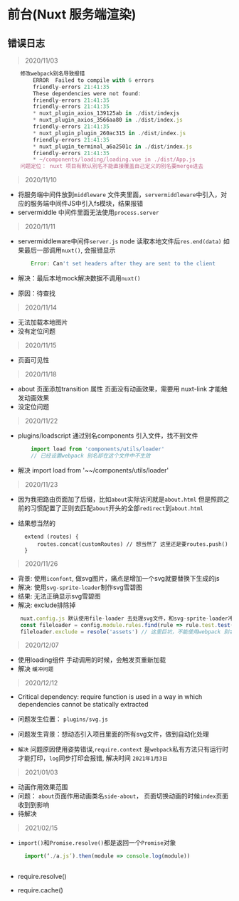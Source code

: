 # 前台(Nuxt 服务端渲染)

## 错误日志

> 2020/11/03

```js
    修改webpack别名导致报错
        ERROR  Failed to compile with 6 errors
        friendly-errors 21:41:35
        These dependencies were not found:
        friendly-errors 21:41:35
        friendly-errors 21:41:35
        * nuxt_plugin_axios_139125ab in ./dist/indexjs
        * nuxt_plugin_axios_3566aa80 in ./dist/index.js
        friendly-errors 21:41:35
        * nuxt_plugin_plugin_260ac315 in ./dist/index.js
        friendly-errors 21:41:35
        * nuxt_plugin_terminal_a6a2501c in ./dist/index.js
        friendly-errors 21:41:35
        * ~/components/loading/loading.vue in ./dist/App.js
    问题定位： nuxt 项目有默认别名不能直接覆盖自己定义的别名要merge进去  
```

>2020/11/10

+ 将服务端中间件放到`middleware` 文件夹里面，`servermiddleware`中引入，对应的服务端中间件JS中引入fs模块，结果报错
+ servermiddle 中间件里面无法使用`process.server`

>2020/11/11

+ servermiddleware中间件`server.js` node 读取本地文件后`res.end(data)` 如果最后一部调用`nuxt()`, 会报错显示

    ```js
        Error: Can't set headers after they are sent to the client
    ```

+ 解决：最后本地mock解决数据不调用`nuxt()`
+ 原因：待查找

> 2020/11/14

+ 无法加载本地图片
+ 没有定位问题

> 2020/11/15

+ 页面可见性

> 2020/11/18

+ about 页面添加transition 属性 页面没有动画效果，需要用 nuxt-link 才能触发动画效果
+ 没定位问题

> 2020/11/22

+ plugins/loadscript 通过别名components 引入文件，找不到文件

    ```js
        import load from 'components/utils/loader'
        // 已经设置webpack 别名却在这个文件中不生效
    ```

+ 解决 import load from '~~/components/utils/loader'

> 2020/11/23

+ 因为我把路由页面加了后缀，比如`about`实际访问就是`about.html` 但是照顾之前的习惯配置了正则去匹配`about`开头的全部`redirect`到`about.html`
+ 结果想当然的

  ```JS
    extend (routes) {
        routes.concat(customRoutes) // 想当然了 这里还是要routes.push()
    }
  ```

>2020/11/26

+ 背景: 使用`iconfont`, 做svg图片，痛点是增加一个svg就要替换下生成的js
+ 解决: 使用`svg-sprite-loader`制作svg雪碧图
+ 结果: 无法正确显示svg雪碧图
+ 解决: exclude排除掉

```js
    nuxt.config.js 默认使用file-loader 去处理svg文件，和svg-sprite-loader冲突
    const fileloader = config.module.rules.find(rule => rule.test.test('.svg'))
    fileloader.exclude = resole('assets') // 这里巨坑，不能使用webpack 别名，需要自己配置
```

>2020/12/07

+ 使用loading组件 手动调用的时候，会触发页重新加载
+ 解决 `缓冲问题`

>2020/12/12

+ Critical dependency: require function is used in a way in which dependencies cannot be statically extracted
+ 问题发生位置： `plugins/svg.js`
+ 问题发生背景：想动态引入项目里面的所有svg文件，做到自动化处理

+ `解决` 问题原因使用姿势错误,`require.context` 是`webpack`私有方法只有运行时才能打印，`log`同步打印会报错, 解决时间 `2021年1月3日`

>2021/01/03

+ 动画作用效果范围
+ 问题： `about`页面作用动画类名`side-about`， 页面切换动画的时候`index`页面收到到影响
+ 待解决

>2021/02/15

+ `import()`和`Promise.resolve()`都是返回一个`Promise`对象

  ```js
    import(‘./a.js’).then(module => console.log(module))
    
  ```

+ require.resolve()
+ require.cache()
